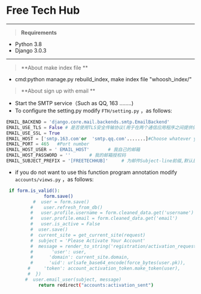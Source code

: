 # Free Tech Hub

---

> **Requirements**

- Python 3.8
- Django 3.0.3

---
> **About make index file **
- cmd:python manage.py rebuild_index, make index file "whoosh_index/"
> **About sign up with email **
-  Start the SMTP service（Such as QQ, 163 ........)
-  To configure the setting.py
modify   `FTH/setting.py` ，as follows:

```python
EMAIL_BACKEND = 'django.core.mail.backends.smtp.EmailBackend'
EMAIL_USE_TLS = False # 是否使用TLS安全传输协议(用于在两个通信应用程序之间提供保密性和数据完整性。)
EMAIL_USE_SSL = True 
EMAIL_HOST = ['smtp.163.com'or  'smtp.qq.com'.......]#Choose whatever you use
EMAIL_PORT = 465   #Port number
EMAIL_HOST_USER = ' EMAIL_HOST'       # 我自己的邮箱
EMAIL_HOST_PASSWORD = ''       # 我的邮箱授权码
EMAIL_SUBJECT_PREFIX = '[FREETECHHUB]'     # 为邮件Subject-line前缀,默认是'[django]'
```
- if you do not want to use this function
program annotation  modify    `accounts/views.py` ，as follows: 
```bash
 if form.is_valid():
              form.save()
          #  user = form.save()
         #    user.refresh_from_db()
         #   user.profile.username = form.cleaned_data.get('username')
         #   user.profile.email = form.cleaned_data.get('email')
         #   user.is_active = False
         #  user.save()
         #  current_site = get_current_site(request)
         #  subject = 'Please Activate Your Account'
         #  message = render_to_string('registration/activation_request.html', {
         #       'user': user,
         #      'domain': current_site.domain,
         #      'uid': urlsafe_base64_encode(force_bytes(user.pk)),
        #     'token': account_activation_token.make_token(user),
        #  })
       #  user.email_user(subject, message)
            return redirect("accounts:activation_sent")
```

